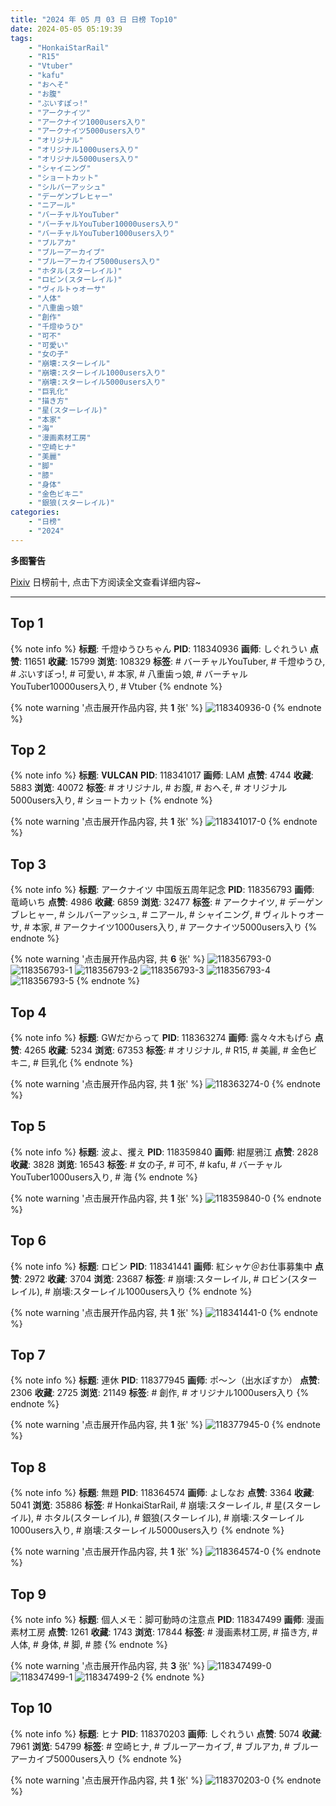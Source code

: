 ```yaml
---
title: "2024 年 05 月 03 日 日榜 Top10"
date: 2024-05-05 05:19:39
tags:
    - "HonkaiStarRail"
    - "R15"
    - "Vtuber"
    - "kafu"
    - "おへそ"
    - "お腹"
    - "ぶいすぽっ!"
    - "アークナイツ"
    - "アークナイツ1000users入り"
    - "アークナイツ5000users入り"
    - "オリジナル"
    - "オリジナル1000users入り"
    - "オリジナル5000users入り"
    - "シャイニング"
    - "ショートカット"
    - "シルバーアッシュ"
    - "デーゲンブレヒャー"
    - "ニアール"
    - "バーチャルYouTuber"
    - "バーチャルYouTuber10000users入り"
    - "バーチャルYouTuber1000users入り"
    - "ブルアカ"
    - "ブルーアーカイブ"
    - "ブルーアーカイブ5000users入り"
    - "ホタル(スターレイル)"
    - "ロビン(スターレイル)"
    - "ヴィルトゥオーサ"
    - "人体"
    - "八重歯っ娘"
    - "創作"
    - "千燈ゆうひ"
    - "可不"
    - "可愛い"
    - "女の子"
    - "崩壊:スターレイル"
    - "崩壊:スターレイル1000users入り"
    - "崩壊:スターレイル5000users入り"
    - "巨乳化"
    - "描き方"
    - "星(スターレイル)"
    - "本家"
    - "海"
    - "漫画素材工房"
    - "空崎ヒナ"
    - "美麗"
    - "脚"
    - "膝"
    - "身体"
    - "金色ビキニ"
    - "銀狼(スターレイル)"
categories:
    - "日榜"
    - "2024"
---
```


<i class="fa fa-triangle-exclamation"></i>**多图警告**<i class="fa fa-triangle-exclamation"></i>

[Pixiv](https://www.pixiv.net/) 日榜前十, 点击下方阅读全文查看详细内容~

<!-- more -->

---

## Top 1

{% note info %}
**标题**: 千燈ゆうひちゃん
**PID**: 118340936 **画师**: しぐれうい
**点赞**: 11651 **收藏**: 15799 **浏览**: 108329
**标签**: # バーチャルYouTuber, # 千燈ゆうひ, # ぶいすぽっ!, # 可愛い, # 本家, # 八重歯っ娘, # バーチャルYouTuber10000users入り, # Vtuber
{% endnote %}

{% note warning '点击展开作品内容, 共 **1** 张' %}
![118340936-0](https://i.pixiv.re/img-original/img/2024/05/02/00/00/12/118340936_p0.jpg)
{% endnote %}

## Top 2

{% note info %}
**标题**: 𝐕𝐔𝐋𝐂𝐀𝐍
**PID**: 118341017 **画师**: LAM
**点赞**: 4744 **收藏**: 5883 **浏览**: 40072
**标签**: # オリジナル, # お腹, # おへそ, # オリジナル5000users入り, # ショートカット
{% endnote %}

{% note warning '点击展开作品内容, 共 **1** 张' %}
![118341017-0](https://i.pixiv.re/img-original/img/2024/05/02/00/00/29/118341017_p0.jpg)
{% endnote %}

## Top 3

{% note info %}
**标题**: アークナイツ 中国版五周年記念
**PID**: 118356793 **画师**: 竜崎いち
**点赞**: 4986 **收藏**: 6859 **浏览**: 32477
**标签**: # アークナイツ, # デーゲンブレヒャー, # シルバーアッシュ, # ニアール, # シャイニング, # ヴィルトゥオーサ, # 本家, # アークナイツ1000users入り, # アークナイツ5000users入り
{% endnote %}

{% note warning '点击展开作品内容, 共 **6** 张' %}
![118356793-0](https://i.pixiv.re/img-original/img/2024/05/02/16/15/40/118356793_p0.jpg)
![118356793-1](https://i.pixiv.re/img-original/img/2024/05/02/16/15/40/118356793_p1.jpg)
![118356793-2](https://i.pixiv.re/img-original/img/2024/05/02/16/15/40/118356793_p2.jpg)
![118356793-3](https://i.pixiv.re/img-original/img/2024/05/02/16/15/40/118356793_p3.jpg)
![118356793-4](https://i.pixiv.re/img-original/img/2024/05/02/16/15/40/118356793_p4.jpg)
![118356793-5](https://i.pixiv.re/img-original/img/2024/05/02/16/15/40/118356793_p5.jpg)
{% endnote %}

## Top 4

{% note info %}
**标题**: GWだからって
**PID**: 118363274 **画师**: 露々々木もげら
**点赞**: 4265 **收藏**: 5234 **浏览**: 67353
**标签**: # オリジナル, # R15, # 美麗, # 金色ビキニ, # 巨乳化
{% endnote %}

{% note warning '点击展开作品内容, 共 **1** 张' %}
![118363274-0](https://i.pixiv.re/img-original/img/2024/05/02/20/36/19/118363274_p0.jpg)
{% endnote %}

## Top 5

{% note info %}
**标题**: 波よ、攫え
**PID**: 118359840 **画师**: 紺屋鴉江
**点赞**: 2828 **收藏**: 3828 **浏览**: 16543
**标签**: # 女の子, # 可不, # kafu, # バーチャルYouTuber1000users入り, # 海
{% endnote %}

{% note warning '点击展开作品内容, 共 **1** 张' %}
![118359840-0](https://i.pixiv.re/img-original/img/2024/05/02/18/35/48/118359840_p0.jpg)
{% endnote %}

## Top 6

{% note info %}
**标题**: ロビン
**PID**: 118341441 **画师**: 紅シャケ＠お仕事募集中
**点赞**: 2972 **收藏**: 3704 **浏览**: 23687
**标签**: # 崩壊:スターレイル, # ロビン(スターレイル), # 崩壊:スターレイル1000users入り
{% endnote %}

{% note warning '点击展开作品内容, 共 **1** 张' %}
![118341441-0](https://i.pixiv.re/img-original/img/2024/05/02/00/06/13/118341441_p0.jpg)
{% endnote %}

## Top 7

{% note info %}
**标题**: 連休
**PID**: 118377945 **画师**: ポ～ン（出水ぽすか）
**点赞**: 2306 **收藏**: 2725 **浏览**: 21149
**标签**: # 創作, # オリジナル1000users入り
{% endnote %}

{% note warning '点击展开作品内容, 共 **1** 张' %}
![118377945-0](https://i.pixiv.re/img-original/img/2024/05/03/07/30/01/118377945_p0.jpg)
{% endnote %}

## Top 8

{% note info %}
**标题**: 無題
**PID**: 118364574 **画师**: よしなお
**点赞**: 3364 **收藏**: 5041 **浏览**: 35886
**标签**: # HonkaiStarRail, # 崩壊:スターレイル, # 星(スターレイル), # ホタル(スターレイル), # 銀狼(スターレイル), # 崩壊:スターレイル1000users入り, # 崩壊:スターレイル5000users入り
{% endnote %}

{% note warning '点击展开作品内容, 共 **1** 张' %}
![118364574-0](https://i.pixiv.re/img-original/img/2024/05/02/21/15/58/118364574_p0.jpg)
{% endnote %}

## Top 9

{% note info %}
**标题**: 個人メモ：脚可動時の注意点
**PID**: 118347499 **画师**: 漫画素材工房
**点赞**: 1261 **收藏**: 1743 **浏览**: 17844
**标签**: # 漫画素材工房, # 描き方, # 人体, # 身体, # 脚, # 膝
{% endnote %}

{% note warning '点击展开作品内容, 共 **3** 张' %}
![118347499-0](https://i.pixiv.re/img-original/img/2024/05/02/06/00/06/118347499_p0.jpg)
![118347499-1](https://i.pixiv.re/img-original/img/2024/05/02/06/00/06/118347499_p1.jpg)
![118347499-2](https://i.pixiv.re/img-original/img/2024/05/02/06/00/06/118347499_p2.jpg)
{% endnote %}

## Top 10

{% note info %}
**标题**: ヒナ
**PID**: 118370203 **画师**: しぐれうい
**点赞**: 5074 **收藏**: 7961 **浏览**: 54799
**标签**: # 空崎ヒナ, # ブルーアーカイブ, # ブルアカ, # ブルーアーカイブ5000users入り
{% endnote %}

{% note warning '点击展开作品内容, 共 **1** 张' %}
![118370203-0](https://i.pixiv.re/img-original/img/2024/05/03/00/00/07/118370203_p0.jpg)
{% endnote %}
